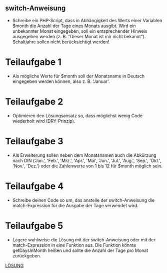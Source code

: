 ## switch-Anweisung ## 
- Schreibe ein PHP-Script, dass in Abhängigkeit des Werts einer Variablen $month die Anzahl der Tage eines
Monats ausgibt. Wird ein unbekannter Monat eingegeben, soll ein entsprechender Hinweis ausgegeben
werden (z. B. "Dieser Monat ist mir nicht bekannt"). Schaltjahre sollen nicht berücksichtigt werden!
# Teilaufgabe 1 #
- Als mögliche Werte für $month soll der Monatsname in Deutsch eingegeben werden können, also z. B.
'Januar'.
# Teilaufgabe 2 # 
- Optimieren den Lösungsansatz so, dass möglichst wenig Code wiederholt wird (DRY-Prinzip).
# Teilaufgabe 3 #
- Als Erweiterung sollen neben dem Monatsnamen auch die Abkürzung nach DIN ('Jan.', 'Feb.', 'Mrz.', 'Apr.',
'Mai', 'Jun.', 'Jul.', 'Aug.', 'Sep.', 'Okt.', 'Nov.', 'Dez.') oder die Zahlenwerte von 1 bis 12 für $month möglich sein.
# Teilaufgabe 4 # 
- Schreibe deinen Code so um, das anstelle der switch-Anweisung die match-Expression für die Ausgabe der
Tage verwendet wird.
# Teilaufgabe 5 # 
- Lagere wahlweise die Lösung mit der switch-Anweisung oder mit der match-Expression in eine Funktion aus.
Die Funktion könnte getDaysInMonth heißen und sollte die Anzahl der Tage pro Monat zurückgeben.

[LÖSUNG](switch.php)